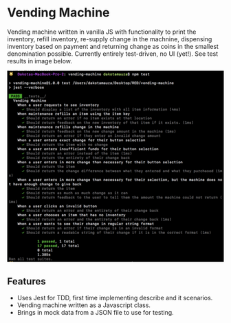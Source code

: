 # Vending Machine

Vending machine written in vanilla JS with functionality to print the inventory, refill inventory, re-supply change in the machnine, dispensing inventory based on payment and returning change as coins in the smallest denomination possible. Currently entirely test-driven, no UI (yet!). See test results in image below.

![Tests Screenshot](test-screenshot.png)

## Features

* Uses Jest for TDD, first time implementing describe and it scenarios.
* Vending machine written as a Javascript class.
* Brings in mock data from a JSON file to use for testing.
